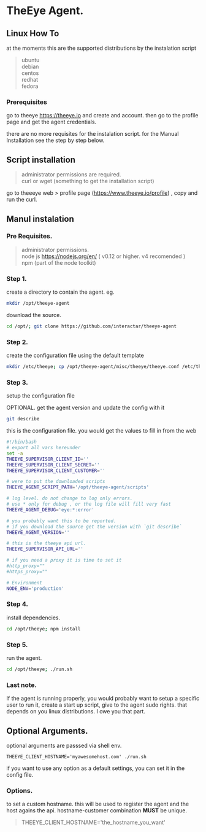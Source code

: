
# TheEye Agent.


## Linux How To

at the moments this are the supported distributions by the instalation script

> ubuntu   
> debian   
> centos   
> redhat   
> fedora   

### Prerequisites

go to theeye https://theeye.io and create and account. then go to the profile page and get the agent credentials.

there are no more requisites for the instalation script. for the Manual Installation see the step by step below.

## Script installation

> administrator permissions are required.   
> curl or wget (something to get the installation script)   

go to theeeye web > profile page (https://www.theeye.io/profile) , copy and run the curl.


## Manul instalation

### Pre Requisites.

> administrator permissions.   
> node js https://nodejs.org/en/ ( v0.12 or higher. v4 recomended )    
> npm (part of the node toolkit)    


### Step 1.

create a directory to contain the agent. eg. 

```sh
mkdir /opt/theeye-agent
```

download the source. 

```sh
cd /opt/; git clone https://github.com/interactar/theeye-agent
```

### Step 2.

create the configuration file using the default template

```sh
mkdir /etc/theeye; cp /opt/theeye-agent/misc/theeye/theeye.conf /etc/theeye/theeye.conf
```

### Step 3.

setup the configuration file

OPTIONAL. get the agent version and update the config with it

```sh
git describe
```

this is the configuration file. you would get the values to fill in from the web

```sh
#!/bin/bash
# export all vars hereunder
set -a
THEEYE_SUPERVISOR_CLIENT_ID=''
THEEYE_SUPERVISOR_CLIENT_SECRET=''
THEEYE_SUPERVISOR_CLIENT_CUSTOMER=''

# were to put the downloaded scripts
THEEYE_AGENT_SCRIPT_PATH='/opt/theeye-agent/scripts'

# log level. do not change to log only errors.
# use * only for debug , or the log file will fill very fast
THEEYE_AGENT_DEBUG='eye:*:error'

# you probably want this to be reported.
# if you download the source get the version with `git describe`
THEEYE_AGENT_VERSION=''

# this is the theeye api url.
THEEYE_SUPERVISOR_API_URL=''

# if you need a proxy it is time to set it
#http_proxy=""
#https_proxy=""

# Environment
NODE_ENV='production'
```

### Step 4.

install dependencies.

```sh
cd /opt/theeye; npm install
```

### Step 5.
run the agent.

```sh
cd /opt/theeye; ./run.sh
```

### Last note.

If the agent is running properly, you would probably want to setup a specific user to run it, create a start up script, give to the agent sudo rights. that depends on you linux distributions. I owe you that part.

## Optional Arguments.

optional arguments are passsed via shell env.

`THEEYE_CLIENT_HOSTNAME='myawesomehost.com' ./run.sh`

if you want to use any option as a default settings, you can set it in the config file.


### Options.

to set a custom hostname. this will be used to register the agent and the host agains the api. hostname-customer combination **MUST** be unique.

> THEEYE_CLIENT_HOSTNAME='the_hostname_you_want'



